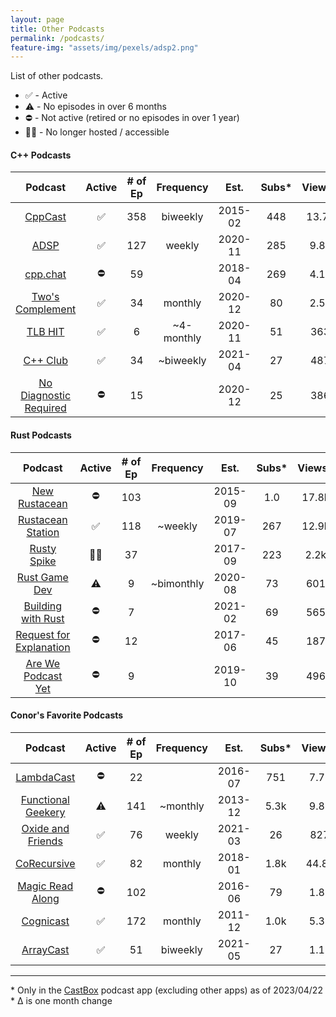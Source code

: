 ```yaml
---
layout: page
title: Other Podcasts
permalink: /podcasts/
feature-img: "assets/img/pexels/adsp2.png"
---
```


List of other podcasts.

* ✅ - Active
* ⚠️ - No episodes in over 6 months
* ⛔ - Not active (retired or no episodes in over 1 year)
* 🏴‍☠️ - No longer hosted / accessible

#### C++ Podcasts 

|                          Podcast                           | Active | # of Ep | Frequency  |  Est.   | Subs* | Views* | Sub Δ | Views Δ |
| :--------------------------------------------------------: | :----: | :-----: | :--------: | :-----: | :---: | :----: | :---: | :-----: |
|              [CppCast](https://cppcast.com/)               |   ✅    |   358   |  biweekly  | 2015-02 |  448  | 13.7k  |  -12  |  +200   |
|            [ADSP](https://adspthepodcast.com/)             |   ✅    |   127   |   weekly   | 2020-11 |  285  |  9.8k  |  +9   |  +300   |
|               [cpp.chat](https://cpp.chat/)                |   ⛔    |   59    |            | 2018-04 |  269  |  4.1k  |  -1   |    -    |
|    [Two's Complement](https://www.twoscomplement.org/)     |   ✅    |   34    |  monthly   | 2020-12 |  80   |  2.5k  |  +3   |  +100   |
|                [TLB HIT](https://tlbh.it/)                 |   ✅    |    6    | ~4-monthly | 2020-11 |  51   |  363   |  +1   |   +4    |
|              [C++ Club](https://cppclub.uk/)               |   ✅    |   34    | ~biweekly  | 2021-04 |  27   |  487   |   -   |   +8    |
| [No Diagnostic Required](https://nodiagnosticrequired.tv/) |   ⛔    |   15    |            | 2020-12 |  25   |  386   |   -   |   +3    |

#### Rust Podcasts

|                                    Podcast                                    | Active | # of Ep | Frequency  |  Est.   | Subs* | Views* | Sub Δ | Views Δ |
| :---------------------------------------------------------------------------: | :----: | :-----: | :--------: | :-----: | :---: | :----: | :---: | :-----: |
|                  [New Rustacean](https://newrustacean.com/)                   |   ⛔    |   103   |            | 2015-09 |  1.0  | 17.8k  |  +5   |  +100   |
|              [Rustacean Station](https://rustacean-station.org/)              |   ✅    |   118   |  ~weekly   | 2019-07 |  267  | 12.9k  |  +1   |  +400   |
|               [Rusty Spike](https://twitter.com/rustyspikecast)               |   🏴‍☠️   |   37    |            | 2017-09 |  223  |  2.2k  |   -   |    -    |
|                   [Rust Game Dev](https://rustgamedev.com/)                   |   ⚠️    |    9    | ~bimonthly | 2020-08 |  73   |  601   |  -1   |    -    |
|          [Building with Rust](https://anchor.fm/building-with-rust)           |   ⛔    |    7    |            | 2021-02 |  69   |  565   |  +2   |   +15   |
| [Request for Explanation](https://request-for-explanation.github.io/podcast/) |   ⛔    |   12    |            | 2017-06 |  45   |  187   |   -   |    -    |
|         [Are We Podcast Yet](https://soundcloud.com/arewepodcastyet)          |   ⛔    |    9    |            | 2019-10 |  39   |  496   |   -   |    -    |

#### Conor's Favorite Podcasts

|                                Podcast                                 | Active | # of Ep | Frequency |  Est.   | Subs* | Views* | Sub Δ | Views Δ |
| :--------------------------------------------------------------------: | :----: | :-----: | :-------: | :-----: | :---: | :----: | :---: | :-----: |
|            [LambdaCast](https://soundcloud.com/lambda-cast)            |   ⛔    |   22    |           | 2016-07 |  751  |  7.7k  |  -1   |    -    |
|        [Functional Geekery](https://www.functionalgeekery.com/)        |   ⚠️    |   141   | ~monthly  | 2013-12 | 5.3k  |  9.8k  |   -   |  +100   |
| [Oxide and Friends](https://oxide.computer/podcasts/oxide-and-friends) |   ✅    |   76    |  weekly   | 2021-03 |  26   |  827   |  +1   |   +91   |
|                [CoRecursive](https://corecursive.com/)                 |   ✅    |   82    |  monthly  | 2018-01 | 1.8k  | 44.8k  | +100  |  +700   |
|           [Magic Read Along](http://www.magicreadalong.com/)           |   ⛔    |   102   |           | 2016-06 |  79   |  1.8k  |   -   |    -    |
|      [Cognicast](https://www.cognitect.com/cognicast/index.html)       |   ✅    |   172   |  monthly  | 2011-12 | 1.0k  |  5.3k  |   -   |    -    |
|                [ArrayCast](https://www.arraycast.com/)                 |   ✅    |   51    | biweekly  | 2021-05 |  27   |  1.1k  |   -   |  +100   |

----

\* Only in the [CastBox](https://castbox.fm/) podcast app (excluding other apps) as of 2023/04/22
<br>\* Δ is one month change